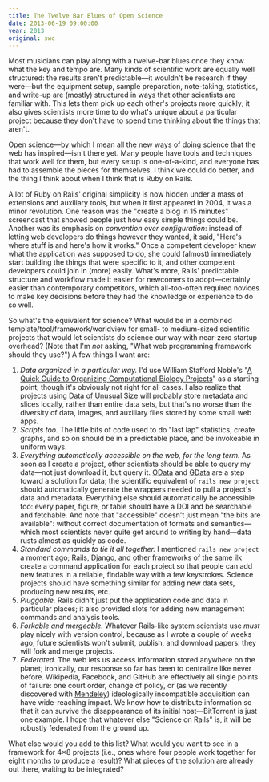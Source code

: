 ```yaml
---
title: The Twelve Bar Blues of Open Science
date: 2013-06-19 09:00:00
year: 2013
original: swc
---
```

<p>
  Most musicians can play along with a twelve-bar blues
  once they know what the key and tempo are.
  Many kinds of scientific work are equally well structured:
  the results aren't predictable&mdash;it wouldn't be research if they were&mdash;but
  the equipment setup, sample preparation, note-taking, statistics, and write-up
  are (mostly) structured in ways that other scientists are familiar with.
  This lets them pick up each other's projects more quickly;
  it also gives scientists more time to do what's unique about a particular project
  because they don't have to spend time thinking about the things that aren't.
</p>
<p>
  Open science&mdash;by which I mean all the new ways of doing science
  that the web has inspired&mdash;isn't there yet.
  Many people have tools and techniques that work well for them,
  but every setup is one-of-a-kind,
  and everyone has had to assemble the pieces for themselves.
  I think we could do better,
  and the thing I think about when I think that is Ruby on Rails.
</p>
<p>
  A lot of Ruby on Rails' original simplicity is now hidden under
  a mass of extensions and auxiliary tools,
  but when it first appeared in 2004,
  it was a minor revolution.
  One reason was the "create a blog in 15 minutes" screencast
  that showed people just how easy simple things could be.
  Another was its emphasis on <em>convention over configuration</em>:
  instead of letting web developers do things however they wanted,
  it said,
  "Here's where stuff is and here's how it works."
  Once a competent developer knew what the application was supposed to do,
  she could (almost) immediately start building
  the things that were specific to it,
  and other competent developers could join in (more) easily.
  What's more,
  Rails' predictable structure and workflow made it easier for newcomers to adopt&mdash;certainly
  easier than contemporary competitors,
  which all-too-often required novices to make key decisions
  before they had the knowledge or experience to do so well.
</p>
<p>
  So what's the equivalent for science?
  What would be in a combined template/tool/framework/worldview
  for small- to medium-sized scientific projects
  that would let scientists do science our way with near-zero startup overhead?
  (Note that I'm <em>not</em> asking,
  "What web programming framework should they use?")
  A few things I want are:
</p>
<ol>
  <li>
    <em>Data organized in a particular way.</em>
    I'd use William Stafford Noble's
    "<a href="http://www.ploscompbiol.org/article/info%3Adoi%2F10.1371%2Fjournal.pcbi.1000424">A Quick Guide to Organizing Computational Biology Projects</a>"
    as a starting point,
    though it's obviously not right for all cases.
    I also realize that projects using
    <a href="http://www.slideshare.net/c.titus.brown/2013-siamcsebigdata">Data of Unusual Size</a>
    will probably store metadata and slices locally,
    rather than entire data sets,
    but that's no worse than the diversity of data, images, and auxiliary files stored by some small web apps.
  </li>
  <li>
    <em>Scripts too.</em>
    The little bits of code used to do "last lap" statistics,
    create graphs,
    and so on should be in a predictable place,
    and be invokeable in uniform ways.
  </li>
  <li>
    <em>Everything automatically accessible on the web, for the long term.</em>
    As soon as I create a project,
    other scientists should be able to query my data&mdash;not just download it,
    but query it.
    <a href="http://en.wikipedia.org/wiki/Open_Data_Protocol">OData</a>
    and
    <a href="http://en.wikipedia.org/wiki/GData">GData</a>
    are a step toward a solution for data;
    the scientific equivalent of <code>rails new project</code>
    should automatically generate the wrappers needed to pull a project's data and metadata.
    Everything else should automatically be accessible too:
    every paper, figure, or table should have a DOI and be searchable and fetchable.
    And note that "accessible" doesn't just mean "the bits are available":
    without correct documentation of formats and semantics&mdash;which most scientists
    never quite get around to writing by hand&mdash;data rusts
    almost as quickly as code.
  </li>
  <li>
    <em>Standard commands to tie it all together.</em>
    I mentioned <code>rails new project</code> a moment ago;
    Rails, Django, and other frameworks of the same ilk
    create a command application for each project
    so that people can add new features in a reliable, findable way with a few keystrokes.
    Science projects should have something similar for adding new data sets, producing new results, etc.
  </li>
  <li>
    <em>Pluggable.</em>
    Rails didn't just put the application code and data in particular places;
    it also provided slots for adding new management commands and analysis tools.
  </li>
  <li>
    <em>Forkable and mergeable.</em>
    Whatever Rails-like system scientists use <em>must</em> play nicely with version control,
    because as I wrote a couple of weeks ago,
    future scientists won't submit, publish, and download papers:
    they will fork and merge projects.
  </li>
  <li>
    <em>Federated.</em>
    The web lets us access information stored anywhere on the planet;
    ironically, our response so far has been to centralize like never before.
    Wikipedia, Facebook, and GitHub are effectively all single points of failure:
    one court order,
    change of policy,
    or
    (as we recently discovered with
    <a href="http://www.newyorker.com/online/blogs/elements/2013/04/elsevier-mendeley-journals-science-software.html">Mendeley</a>)
    ideologically incompatible acquisition
    can have wide-reaching impact.
    We know how to distribute information so that it can survive
    the disappearance of its initial host&mdash;BitTorrent is just one example.
    I hope that whatever else "Science on Rails" is,
    it will be robustly federated from the ground up.
  </li>
</ol>
<p>
  What else would you add to this list?
  What would you want to see in a framework for 4&times;8 projects
  (i.e., ones where four people work together for eight months to produce a result)?
  What pieces of the solution are already out there,
  waiting to be integrated?
</p>
